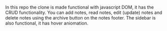 In this repo the clone is made functional with javascript DOM, it has the CRUD functionality. 
You can add notes, read notes, edit (update) notes and delete notes using the archive button on the notes footer.
The sidebar is also functional, it has hover aniomation.

